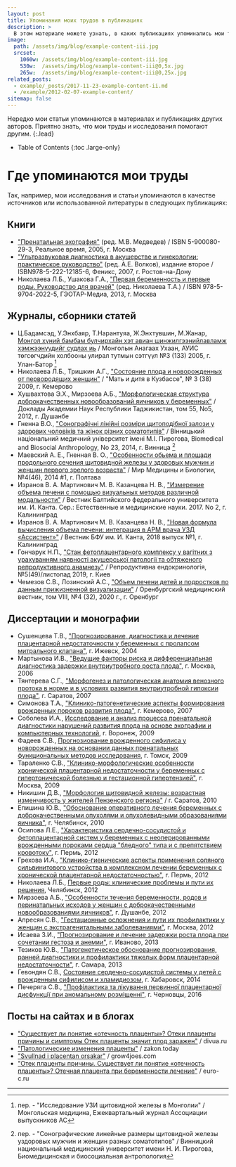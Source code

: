 ```yaml
---
layout: post
title: Упоминания моих трудов в публикациях
description: >
  В этом материале можете узнать, в каких публикациях упоминались мои труды и исследования 
image: 
  path: /assets/img/blog/example-content-iii.jpg
  srcset:
    1060w: /assets/img/blog/example-content-iii.jpg
    530w:  /assets/img/blog/example-content-iii@0,5x.jpg
    265w:  /assets/img/blog/example-content-iii@0,25x.jpg
related_posts:
  - example/_posts/2017-11-23-example-content-ii.md
  - /example/2012-02-07-example-content/
sitemap: false
---
```


Нередко мои статьи упоминаются в материалах и публикациях других авторов. Приятно знать, что мои труды и исследования помогают другим.
{:.lead}

- Table of Contents
{:toc .large-only}

# Где упоминаются мои труды

Так, например, мои исследования и статьи упоминаются в качестве источников или использованной литературы в следующих публикациях:

## Книги
* ["Пренатальная эхография"](https://med-books.by/diagnostika/2420-prenatalnaya-ehografiya-medvedev-mv-2005-god-560-s.html) (ред. М.В. Медведев) / ISBN 5-900080-29-3, Реальное время, 2005, г. Москва 
*  ["Ультразвуковая диагностика в акушерстве и гинекологии: практическое руководство"](https://akusher-lib.ru/wp-content/uploads/2019/07/Ultrazvukovaya-diagnostika-v-akusherstve-i-ginekologii.pdf) (ред. А.Е. Волков), издание второе / ISBN978-5-222-12185-6, Феникс, 2007, г. Ростов-на-Дону
* Николаева Л.Б., Ушакова Г.А., ["Первая беременность и первые роды. Руководство для врачей"](https://books.google.ru/books?id=husr_fKOG88C&pg=PA231&lpg=PA231&dq=%22%D0%B4%D0%BE%D1%80%D0%BE%D1%82%D0%B5%D0%BD%D0%BA%D0%BE%22+%D0%BF%D1%80%D0%B5%D0%BD%D0%B0%D1%82%D0%B0%D0%BB%D1%8C%D0%BD%D0%B0%D1%8F+%D0%B4%D0%B8%D0%B0%D0%B3%D0%BD%D0%BE%D1%81%D1%82%D0%B8%D0%BA%D0%B0+2004&source=bl&ots=s7GRtlR2ub&sig=ACfU3U3fQ7oho8xI-YLIz-pNn7bFzGO2wg&hl=ru&sa=X&ved=2ahUKEwiQ1Nmd85TxAhWll4sKHdGODSsQ6AEwCHoECAkQAw#v=onepage&q=%22%D0%B4%D0%BE%D1%80%D0%BE%D1%82%D0%B5%D0%BD%D0%BA%D0%BE%22%20%D0%BF%D1%80%D0%B5%D0%BD%D0%B0%D1%82%D0%B0%D0%BB%D1%8C%D0%BD%D0%B0%D1%8F%20%D0%B4%D0%B8%D0%B0%D0%B3%D0%BD%D0%BE%D1%81%D1%82%D0%B8%D0%BA%D0%B0%202004&f=false) (ред. Николаева Т.А.) / ISBN 978-5-9704-2022-5, ГЭОТАР-Медиа, 2013, г. Москва


## Журналы, сборники статей 
*  Ц.Бадамсэд, У.Энхбаяр, Т.Нарантуяа, Ж.Энхтувшин, М.Жанар, [Монгол хүний бамбам булчирхайн хэт авиан  шинжилгээнийлавламж хэмжээнүүдийг судлах иь](http://mongolmed.mn/uploads/editions/pdf/386b7039cbdb365e19096ade6b7ecbd4.pdf) / Монголын Анагаах Ухаан, АУИС төгсөгчдийн холбооны улирал тутмын сэтгүүл №3 (133) 2005, г. Улан-Батор [^1]
*  Николаева Л.Б., Тришкин А.Г., ["Состояние плода и новорожденных от первородящих женщин"](https://www.yumpu.com/xx/document/read/31480527/no3-38-2009-) / "Мать и дитя в Кузбассе", № 3 (38) 2009, г. Кемерово
*  Хушвахтова Э.Х., Мирзоева А.Б., ["Морфологическая структура доброкачественных новообразований яичников у беременных"](https://cyberleninka.ru/article/n/morfologicheskaya-struktura-dobrokachestvennyh-novoobrazovaniy-yaichnikov-u-beremennyh) / Доклады  Академии  Наук  Республики  Таджикистан, том 55, No5, 2012, г. Душанбе
* Гненна В.О., ["Сонографічні лінійні розміри щитоподібної залози у здорових чоловіків та жінок різних соматотипів"](https://www.vnmu.edu.ua/downloads/other/antrop_23_2014.pdf) / Вінницький національний медичний університет імені М.І. Пирогова, Biomedical and Biosocial Anthropology, No 23, 2014, г. Винница [^2]
* Маевский А. Е., Гненная В. О., ["Особенности обьема и площади продольного сечения щитовидной железы у здоровых мужчин и женщин первого зрелого возраста"](https://womab.com.ua/smb-2014-04-1/4464?fdlfile=AmSvAQp4ZmyvLmL0AQEyLJV5MTMvMGZjZTIvBGSwAwVlMzIxAGV3AmEyAzL3AmplZmD5MJEyLwAzLwR5MGOzAzWvAmt4ZJL2ZwEuZTSzZwV2AGx2ZQZ0ZmH5ZTAuZ2D2AGOxBTV0BQRkZmExLwqwBGIvAQyvLmDlLwR4LwyuMGL=) / Мир Медицины и Биологии, №4(46), 2014 #1, г. Полтава 
*  Изранов В. А. Мартинович М. В. Казанцева Н. В., ["Измерение объема печени с помощью визуальных методов различной модальности"](https://cyberleninka.ru/article/n/izmerenie-obema-pecheni-s-pomoschyu-vizualizatsionnyh-metodov-razlichnoy-modalnosti/viewer) / Вестник Балтийского федерального университета им. И. Канта.  Сер.: Естественные и медицинские науки. 2017. No 2, г. Калининград
*  Изранов В. А. Мартинович М. В. Казанцева Н. В., ["Новая формула вычисления объема печени: интеграция в АРМ врача УЗД «Ассистент»"](https://journals.kantiana.ru/vestnik/3759/10350/) / Вестник БФУ им. И. Канта, 2018 выпуск №1, г. Калининград
* Гончарук Н.П., ["Стан фетоплацентарного комплексу у вагітних з урахуванням наявності акушерської патології та обтяженого репродуктивного анамнезу"](http://reproduct-endo.com/article/view/186181) / Репродуктивна ендокринологія, №5(49)/листопад 2019, г. Киев
*  Чемезов С.В., Лозинский А.С., ["Объем печени детей и подростков по данным прижизненной визуализации"](https://www.orgma.ru/files/Izdatelstvo/OMV/N/%E2%84%964_20.pdf) / Оренбургский медицинский вестник, том VIII, №4 (32), 2020 г., г. Оренбург



## Диссертации и монографии
* Сушенцева Т.В., ["Прогнозирование, диагностика и лечение плацентарной недостаточности у беременных с пролапсом митрального клапана"](https://www.dissercat.com/content/prognozirovanie-diagnostika-i-lechenie-platsentarnoi-nedostatochnosti-u-beremennykh-s-prolap), г. Ижевск, 2004
* Мартынова И.В., ["Ведущие факторы риска и дифференциальная диагностика задержки внутриутробного роста плода"](http://medical-diss.com/medicina/veduschie-faktory-riska-i-differentsialnaya-diagnostika-zaderzhki-vnutriutrobnogo-rosta-ploda), г. Москва, 2006
* Тянтерева С.Г., ["Морфогенез и патологическая анатомия венозного протока в норме и в условиях развития внутриутробной гипоксии плода"](http://medical-diss.com/medicina/morfogenez-i-patologicheskaya-anatomiya-venoznogo-protoka-v-norme-i-v-usloviyah-razvitiya-vnutriutrobnoy-gipoksii-ploda), г. Саратов, 2007
* Симонова Т.А., ["Клинико-патогенетические аспекты формирования врожденных пороков развития плода"](http://medical-diss.com/medicina/kliniko-patogeneticheskie-aspekty-formirovaniya-vrozhdennyh-porokov-razvitiya-ploda), г. Кемерово, 2007
* Соболева И.А., [Исследование и анализ процесса пренатальной диагностики нарушений развития плода на основе эхографии и компьютерных технологий](https://www.dissercat.com/content/issledovanie-i-analiz-protsessa-prenatalnoi-diagnostiki-narushenii-razvitiya-ploda-na-osnove), г. Воронеж, 2009 
* Фадеев С.В., [Прогнозиование врожденного сифилиса у новорожденных на основании данных пренатальных функциональных методов исследования](http://medical-diss.com/medicina/prognoziovanie-vrozhdennogo-sifilisa-u-novorozhdennyh-na-osnovanii-dannyh-prenatalnyh-funktsionalnyh-metodov-issledovaniy), г. Томск, 2009
* Тараленко С.В., ["Клинико-морфологические особенности хронической плацентарной недостаточности у беременных с гипертонической болезнью и гестационной гипертензией"](https://www.dissercat.com/content/kliniko-morfologicheskie-osobennosti-khronicheskoi-platsentarnoi-nedostatochnosti-u-beremenn), г. Москва, 2009
* Никишин Д.В., ["Морфология щитовидной железы: возрастная изменчивость у жителей Пензенского региона"](http://sgmu.ru/sci/dissov/notice/ar/ar_0000000394.pdf) / г. Саратов, 2010
* Епишина Ю.В., ["Обоснование оперативного лечения беременных с доброкачественными опухолями и опухолевидными образованиями яичника"](http://medical-diss.com/medicina/obosnovanie-operativnogo-lecheniya-beremennyh-s-dobrokachestvennymi-opuholyami-i-opuholevidnymi-obrazovaniyami-yaichnika), г. Челябинск, 2010
* Осипова Л.Е., ["Характеристика сердечно-сосудистой и фетоплацентарной систем у беременных с неоперированными врожденными пороками сердца "бледного" типа и с препятствием кровотоку"](https://www.dissercat.com/content/kharakteristika-serdechno-sosudistoi-i-fetoplatsentarnoi-sistem-u-beremennykh-s-neoperirovan), г. Пермь, 2012
* Грехова И.А., ["Клинико-гиенические аспекты применения соляного сильвинитового устройства в комплексном лечении беременных с хронической плацентарной недостаточностью"](http://medical-diss.com/medicina/kliniko-gigienicheskie-aspekty-primeneniya-solyanogo-silvinitovogo-ustroystva-v-kompleksnom-lechenii-beremennyh-s-hronich), г. Пермь, 2012
* Николаева Л.Б., [Первые роды: клинические проблемы и пути их решения](https://www.dissercat.com/content/pervye-rody-klinicheskie-problemy-i-puti-ikh-resheniya), Челябинск, 2012
* Мирзоева А.Б., ["Особенности течения беременности, родов и перинатальных исходов у женщин с доброкачественными новообразованиями яичников"](https://www.dissercat.com/content/osobennosti-techeniya-beremennosti-rodov-i-perinatalnykh-iskhodov-u-zhenshchin-s-dobrokaches), г. Душанбе, 2012
* Апресян С.В., ["Гестационные осложнения и пути их профилактики у женщин с экстрагенитальными заболеваниями"](http://medical-diss.com/medicina/gestatsionnye-oslozhneniya-i-puti-ih-profilaktiki-u-zhenschin-s-ekstragenitalnymi-zabolevaniyami), г. Москва, 2012
* Исаева З.И., ["Прогнозирование и лечение задержки роста плода при сочетании гестоза и анемии"](http://medical-diss.com/medicina/prognozirovanie-i-lechenie-zaderzhki-rosta-ploda-pri-sochetanii-gestoza-i-anemii), г. Иваново, 2013
* Тезиков Ю.В., ["Патогенетическое обоснование прогнозирования, ранней диагностики и профилактики тяжелых форм плацентарной недостаточности"](https://www.dissercat.com/content/patogeneticheskoe-obosnovanie-prognozirovaniya-rannei-diagnostiki-i-profilaktiki-tyazhelykh-), г. Самара, 2013
* Гевондян С.В., [Состояние сердечно-сосудистой системы у детей с врожденным сифилисом и хламидиозом](https://www.dissercat.com/content/sostoyanie-serdechno-sosudistoi-sistemy-u-detei-s-vrozhdennym-sifilisom-i-khlamidiozom), г. Хабаровск, 2014
* Печеряга С.В., ["Профілактика та лікування первинної плацентарної дисфункції при аномальному розміщенні"](http://nauka.meduniv.lviv.ua/wp-content/uploads/2017/02/Dys_Pecherjaga_S_V.pdf), г. Черновцы, 2016



## Посты на сайтах и в блогах
*  ["Существует ли понятие «отечность плаценты»? Отеки плаценты причины и симптомы Отек плаценты значит плод заражен"](https://divua.ru/sushchestvuet-li-ponyatie-otechnost-placenty-oteki-placenty-prichiny-i/) / divua.ru
*  ["Патологические изменения плаценты"](https://zakon.today/diagnostika_1160/patologicheskie-izmeneniya-platsentyi-172612.html) / zakon.today 
*  ["Svullnad i placentan orsakar"](https://sv.grow4joes.com/raznoe/10411-otek-placenty-prichiny.html) / grow4joes.com
*  ["Отек плаценты причины. Существует ли понятие «отечность плаценты»? Отечная плацента при беременности лечение"](https://euro-c.ru/otek-placenty-prichiny-sushchestvuet-li-ponyatie-otechnost-placenty/) / euro-c.ru

----

[^1]: пер. - "Исследование УЗИ щитовидной железы в Монголии" / Монгольская медицина, Ежеквартальный журнал Ассоциации выпускников АС
[^2]: пер. - "Сонографические линейные размеры щитовидной железы уздоровых мужчин и женщин разных соматотипов" / Винницкий национальный медицинский университет имени Н. И. Пирогова, Биомедицинская и биосоциальная антропология
